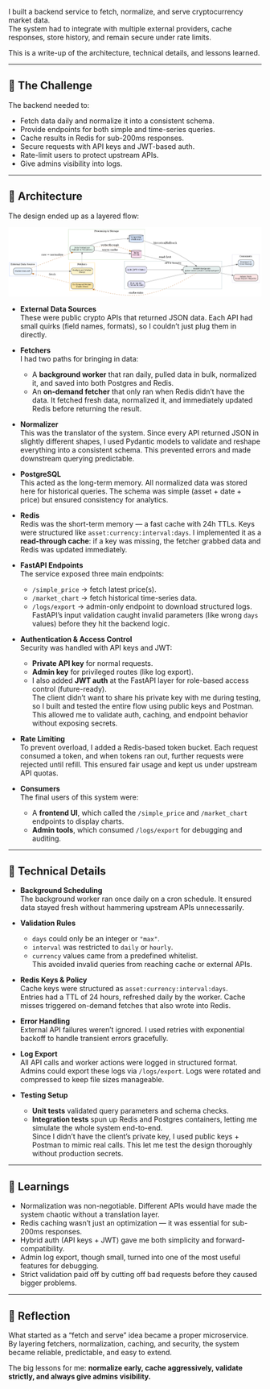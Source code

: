 I built a backend service to fetch, normalize, and serve cryptocurrency market data.  
The system had to integrate with multiple external providers, cache responses, store history, and remain secure under rate limits.

This is a write-up of the architecture, technical details, and lessons learned.

---

## 🔹 The Challenge

The backend needed to:  

- Fetch data daily and normalize it into a consistent schema.  
- Provide endpoints for both simple and time-series queries.  
- Cache results in Redis for sub-200ms responses.  
- Secure requests with API keys and JWT-based auth.  
- Rate-limit users to protect upstream APIs.  
- Give admins visibility into logs.  

---

## 🔹 Architecture

The design ended up as a layered flow:

![Crypto Data Backend — Vertical Sections](./assets/img/finance_microservice_vertical_sections_v2.png)

- **External Data Sources**  
  These were public crypto APIs that returned JSON data. Each API had small quirks (field names, formats), so I couldn’t just plug them in directly.  

- **Fetchers**  
  I had two paths for bringing in data:  
  - A **background worker** that ran daily, pulled data in bulk, normalized it, and saved into both Postgres and Redis.  
  - An **on-demand fetcher** that only ran when Redis didn’t have the data. It fetched fresh data, normalized it, and immediately updated Redis before returning the result.  

- **Normalizer**  
  This was the translator of the system. Since every API returned JSON in slightly different shapes, I used Pydantic models to validate and reshape everything into a consistent schema. This prevented errors and made downstream querying predictable.  

- **PostgreSQL**  
  This acted as the long-term memory. All normalized data was stored here for historical queries. The schema was simple (asset + date + price) but ensured consistency for analytics.  

- **Redis**  
  Redis was the short-term memory — a fast cache with 24h TTLs. Keys were structured like `asset:currency:interval:days`. I implemented it as a **read-through cache**: if a key was missing, the fetcher grabbed data and Redis was updated immediately.  

- **FastAPI Endpoints**  
  The service exposed three main endpoints:  
  - `/simple_price` → fetch latest price(s).  
  - `/market_chart` → fetch historical time-series data.  
  - `/logs/export` → admin-only endpoint to download structured logs.  
  FastAPI’s input validation caught invalid parameters (like wrong `days` values) before they hit the backend logic.  

- **Authentication & Access Control**  
  Security was handled with API keys and JWT:  
  - **Private API key** for normal requests.  
  - **Admin key** for privileged routes (like log export).  
  - I also added **JWT auth** at the FastAPI layer for role-based access control (future-ready).  
  The client didn’t want to share his private key with me during testing, so I built and tested the entire flow using public keys and Postman. This allowed me to validate auth, caching, and endpoint behavior without exposing secrets.  

- **Rate Limiting**  
  To prevent overload, I added a Redis-based token bucket. Each request consumed a token, and when tokens ran out, further requests were rejected until refill. This ensured fair usage and kept us under upstream API quotas.  

- **Consumers**  
  The final users of this system were:  
  - A **frontend UI**, which called the `/simple_price` and `/market_chart` endpoints to display charts.  
  - **Admin tools**, which consumed `/logs/export` for debugging and auditing.  

---

## 🔹 Technical Details

- **Background Scheduling**  
  The background worker ran once daily on a cron schedule. It ensured data stayed fresh without hammering upstream APIs unnecessarily.  

- **Validation Rules**  
  - `days` could only be an integer or `"max"`.  
  - `interval` was restricted to `daily` or `hourly`.  
  - `currency` values came from a predefined whitelist.  
  This avoided invalid queries from reaching cache or external APIs.  

- **Redis Keys & Policy**  
  Cache keys were structured as `asset:currency:interval:days`.  
  Entries had a TTL of 24 hours, refreshed daily by the worker. Cache misses triggered on-demand fetches that also wrote into Redis.  

- **Error Handling**  
  External API failures weren’t ignored. I used retries with exponential backoff to handle transient errors gracefully.  

- **Log Export**  
  All API calls and worker actions were logged in structured format. Admins could export these logs via `/logs/export`. Logs were rotated and compressed to keep file sizes manageable.  

- **Testing Setup**  
  - **Unit tests** validated query parameters and schema checks.  
  - **Integration tests** spun up Redis and Postgres containers, letting me simulate the whole system end-to-end.  
  Since I didn’t have the client’s private key, I used public keys + Postman to mimic real calls. This let me test the design thoroughly without production secrets.  

---

## 🔹 Learnings

- Normalization was non-negotiable. Different APIs would have made the system chaotic without a translation layer.  
- Redis caching wasn’t just an optimization — it was essential for sub-200ms responses.  
- Hybrid auth (API keys + JWT) gave me both simplicity and forward-compatibility.  
- Admin log export, though small, turned into one of the most useful features for debugging.  
- Strict validation paid off by cutting off bad requests before they caused bigger problems.  

---

## 🔹 Reflection

What started as a “fetch and serve” idea became a proper microservice.  
By layering fetchers, normalization, caching, and security, the system became reliable, predictable, and easy to extend.  

The big lessons for me: **normalize early, cache aggressively, validate strictly, and always give admins visibility.**
